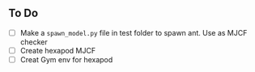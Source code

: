 ## To Do

- [ ] Make a ```spawn_model.py``` file in test folder to spawn ant. Use as MJCF checker
- [ ] Create hexapod MJCF
- [ ] Creat Gym env for hexapod